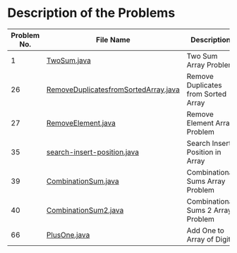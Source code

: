 # Description of the Problems  

| Problem No. | File Name                                                   | Description                          | Difficulty |
|-------------|-------------------------------------------------------------|--------------------------------------|------------|
| 1           | [TwoSum.java](TwoSum.java)                                  | Two Sum Array Problem                | Easy       |
| 26          | [RemoveDuplicatesfromSortedArray.java](RemoveDuplicatesfromSortedArray.java) | Remove Duplicates from Sorted Array | Easy       |
| 27          | [RemoveElement.java](RemoveElement.java)                    | Remove Element Array Problem         | Easy       |
| 35          | [search-insert-position.java](search-insert-position.java) | Search Insert Position in Array      | Easy       |
| 39          | [CombinationSum.java](CombinationSum.java)                  | Combinational Sums Array Problem     | Medium     |
| 40          | [CombinationSum2.java](CombinationSum2.java)                | Combinational Sums 2 Array Problem   | Medium     |
| 66          | [PlusOne.java](PlusOne.java)                                | Add One to Array of Digits           | Easy       |
